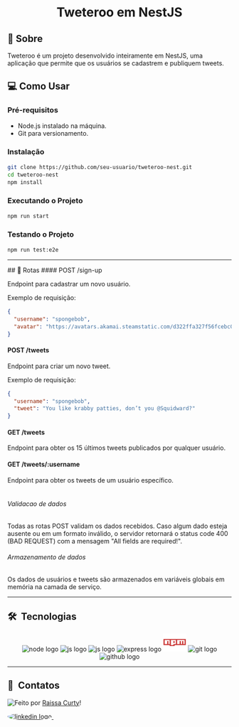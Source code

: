 <h1 align="center">Tweteroo em NestJS</h1>

## 📝 Sobre

Tweteroo é um projeto desenvolvido inteiramente em NestJS, uma aplicação que permite que os usuários se cadastrem e publiquem tweets.

## 💻 Como Usar
### Pré-requisitos

- Node.js instalado na máquina.
- Git para versionamento.

### Instalação
```bash
git clone https://github.com/seu-usuario/tweteroo-nest.git
cd tweteroo-nest
npm install
```
### Executando o Projeto
```bash
npm run start
```
### Testando o Projeto
```bash
npm run test:e2e
```
<hr/>
## 📃 Rotas
#### POST /sign-up

Endpoint para cadastrar um novo usuário.

Exemplo de requisição:

```json
{
  "username": "spongebob",
  "avatar": "https://avatars.akamai.steamstatic.com/d322ffa327f56fcebc08ac76b340742b930648c8_full.jpg"
}
```
#### POST /tweets

Endpoint para criar um novo tweet.

Exemplo de requisição:

```json
{
  "username": "spongebob",
  "tweet": "You like krabby patties, don’t you @Squidward?"
}
```
#### GET /tweets

Endpoint para obter os 15 últimos tweets publicados por qualquer usuário.

#### GET /tweets/:username

Endpoint para obter os tweets de um usuário específico.
<br></br>
###### Validacao de dados
Todas as rotas POST validam os dados recebidos. Caso algum dado esteja ausente ou em um formato inválido, o servidor retornará o status code 400 (BAD REQUEST) com a mensagem "All fields are required!".

###### Armazenamento de dados
Os dados de usuários e tweets são armazenados em variáveis globais em memória na camada de serviço.
<hr/>


## 🛠 &nbsp;Tecnologias
<div align="center">
 <img src="https://cdn.jsdelivr.net/gh/devicons/devicon/icons/nodejs/nodejs-original.svg" height="40" width="52" alt="node logo"  />
   <img src="https://cdn.jsdelivr.net/gh/devicons/devicon/icons/javascript/javascript-original.svg" height="40" width="52" alt="js logo"  />   
  <img src="https://cdn.jsdelivr.net/gh/devicons/devicon/icons/typescript/typescript-original.svg" height="40" width="52" alt="js logo"  />      
  <img src="https://cdn.jsdelivr.net/gh/devicons/devicon/icons/express/express-original.svg" height="40" width="52" alt="express logo"  />
  <img src="https://raw.githubusercontent.com/devicons/devicon/master/icons/npm/npm-original-wordmark.svg" height="40" width="52" alt="npm logo"  />
  <img src="https://cdn.jsdelivr.net/gh/devicons/devicon/icons/git/git-original.svg" height="40" width="52" alt="git logo"  />
  <img src="https://cdn.jsdelivr.net/gh/devicons/devicon/icons/github/github-original.svg" height="40" width="52" alt="github logo" />                                   
</div>
<hr/>

## 💬 &nbsp;Contatos
<img align="left" src="https://avatars.githubusercontent.com/curtyraissa?size=100">

Feito por [Raissa Curty](https://github.com/curtyraissa)!

<a href="https://www.linkedin.com/in/raissa-curty/" target="_blank">
    <img style="border-radius:50%;" src="https://raw.githubusercontent.com/maurodesouza/profile-readme-generator/master/src/assets/icons/social/linkedin/default.svg" width="52" height="40" alt="linkedin logo"  />
</a>&nbsp;
